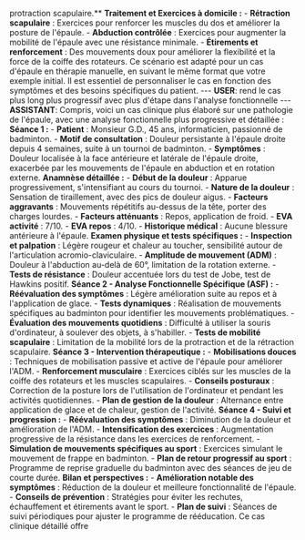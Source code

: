 protraction scapulaire.** **Traitement et Exercices à domicile :** - **Rétraction scapulaire** : Exercices pour renforcer les muscles du dos et améliorer la posture de l'épaule. - **Abduction contrôlée** : Exercices pour augmenter la mobilité de l'épaule avec une résistance minimale. - **Étirements et renforcement** : Des mouvements doux pour améliorer la flexibilité et la force de la coiffe des rotateurs. Ce scénario est adapté pour un cas d'épaule en thérapie manuelle, en suivant le même format que votre exemple initial. Il est essentiel de personnaliser le cas en fonction des symptômes et des besoins spécifiques du patient. --- **USER**: rend le cas plus long plus progressif avec plus d'étape dans l'analyse fonctionnelle --- **ASSISTANT**: Compris, voici un cas clinique plus élaboré sur une pathologie de l'épaule, avec une analyse fonctionnelle plus progressive et détaillée : **Séance 1 :** - **Patient** : Monsieur G.D., 45 ans, informaticien, passionné de badminton. - **Motif de consultation** : Douleur persistante à l'épaule droite depuis 4 semaines, suite à un tournoi de badminton. - **Symptômes** : Douleur localisée à la face antérieure et latérale de l'épaule droite, exacerbée par les mouvements de l'épaule en abduction et en rotation externe. **Anamnèse détaillée :** - **Début de la douleur** : Apparue progressivement, s'intensifiant au cours du tournoi. - **Nature de la douleur** : Sensation de tiraillement, avec des pics de douleur aigus. - **Facteurs aggravants** : Mouvements répétitifs au-dessus de la tête, porter des charges lourdes. - **Facteurs atténuants** : Repos, application de froid. - **EVA activité** : 7/10. - **EVA repos** : 4/10. - **Historique médical** : Aucune blessure antérieure à l'épaule. **Examen physique et tests spécifiques :** - **Inspection et palpation** : Légère rougeur et chaleur au toucher, sensibilité autour de l'articulation acromio-claviculaire. - **Amplitude de mouvement (ADM)** : Douleur à l'abduction au-delà de 60°, limitation de la rotation externe. - **Tests de résistance** : Douleur accentuée lors du test de Jobe, test de Hawkins positif. **Séance 2 - Analyse Fonctionnelle Spécifique (ASF) :** - **Réévaluation des symptômes** : Légère amélioration suite au repos et à l'application de glace. - **Tests dynamiques** : Réalisation de mouvements spécifiques au badminton pour identifier les mouvements problématiques. - **Évaluation des mouvements quotidiens** : Difficulté à utiliser la souris d'ordinateur, à soulever des objets, à s'habiller. - **Tests de mobilité scapulaire** : Limitation de la mobilité lors de la protraction et de la rétraction scapulaire. **Séance 3 - Intervention thérapeutique :** - **Mobilisations douces** : Techniques de mobilisation passive et active de l'épaule pour améliorer l'ADM. - **Renforcement musculaire** : Exercices ciblés sur les muscles de la coiffe des rotateurs et les muscles scapulaires. - **Conseils posturaux** : Correction de la posture lors de l'utilisation de l'ordinateur et pendant les activités quotidiennes. - **Plan de gestion de la douleur** : Alternance entre application de glace et de chaleur, gestion de l'activité. **Séance 4 - Suivi et progression :** - **Réévaluation des symptômes** : Diminution de la douleur et amélioration de l'ADM. - **Intensification des exercices** : Augmentation progressive de la résistance dans les exercices de renforcement. - **Simulation de mouvements spécifiques au sport** : Exercices simulant le mouvement de frappe en badminton. - **Plan de retour progressif au sport** : Programme de reprise graduelle du badminton avec des séances de jeu de courte durée. **Bilan et perspectives :** - **Amélioration notable des symptômes** : Réduction de la douleur et meilleure fonctionnalité de l'épaule. - **Conseils de prévention** : Stratégies pour éviter les rechutes, échauffement et étirements avant le sport. - **Plan de suivi** : Séances de suivi périodiques pour ajuster le programme de rééducation. Ce cas clinique détaillé offre